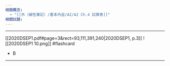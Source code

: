 ```yaml
---
相關概念:
  - "[[外（線性筆記）/書本內容/A2/A2 Ch.4 試算表]]"
相關試題: 
---
```


---
[[2020DSEP1.pdf#page=3&rect=93,111,391,240|2020DSEP1, p.3]]
![[2020DSEP1 10.png]]
 #flashcard 
- B
---
<!--ID: 1730779830621-->

